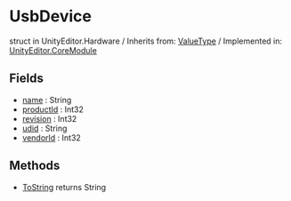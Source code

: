 # UsbDevice
struct in UnityEditor.Hardware
 / Inherits from: <a href="https://docs.unity3d.com/6000.0/Documentation/ScriptReference/ValueType.html" target="_blank">ValueType</a> / Implemented in: <a href="https://docs.unity3d.com/6000.0/Documentation/ScriptReference/UnityEditor.CoreModule.html" target="_blank">UnityEditor.CoreModule</a>
## Fields
- <a href="https://docs.unity3d.com/6000.0/Documentation/ScriptReference/UsbDevice-name.html" target="_blank">name</a> : String
- <a href="https://docs.unity3d.com/6000.0/Documentation/ScriptReference/UsbDevice-productId.html" target="_blank">productId</a> : Int32
- <a href="https://docs.unity3d.com/6000.0/Documentation/ScriptReference/UsbDevice-revision.html" target="_blank">revision</a> : Int32
- <a href="https://docs.unity3d.com/6000.0/Documentation/ScriptReference/UsbDevice-udid.html" target="_blank">udid</a> : String
- <a href="https://docs.unity3d.com/6000.0/Documentation/ScriptReference/UsbDevice-vendorId.html" target="_blank">vendorId</a> : Int32
## Methods
- <a href="https://docs.unity3d.com/6000.0/Documentation/ScriptReference/UsbDevice.ToString.html" target="_blank">ToString</a> returns String
